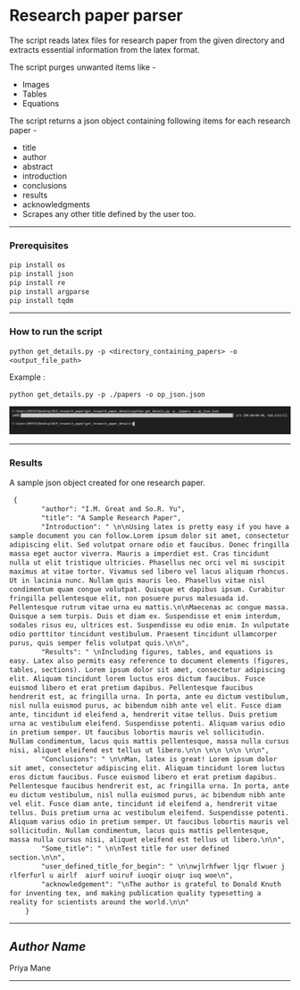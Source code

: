 # Research paper parser

The script reads latex files for research paper from the given directory and extracts essential information from the latex format.

The script purges unwanted items like -
* Images
* Tables
* Equations

The script returns a json object containing following items for each research paper - 
* title
* author
* abstract
* introduction
* conclusions
* results
* acknowledgments
* Scrapes any other title defined by the user too.

***
### Prerequisites

```
pip install os
pip install json
pip install re
pip install argparse
pip install tqdm
```

***

### How to run the script

```
python get_details.py -p <directory_containing_papers> -o <output_file_path>
```

Example :

```
python get_details.py -p ./papers -o op_json.json
```

![Output](results/Capture.JPG)

***


### Results

A sample json object created for one research paper.

```
 {
        "author": "I.M. Great and So.R. Yu",
        "title": "A Sample Research Paper",
        "Introduction": " \n\nUsing latex is pretty easy if you have a sample document you can follow.Lorem ipsum dolor sit amet, consectetur adipiscing elit. Sed volutpat ornare odio et faucibus. Donec fringilla massa eget auctor viverra. Mauris a imperdiet est. Cras tincidunt nulla ut elit tristique ultricies. Phasellus nec orci vel mi suscipit maximus at vitae tortor. Vivamus sed libero vel lacus aliquam rhoncus. Ut in lacinia nunc. Nullam quis mauris leo. Phasellus vitae nisl condimentum quam congue volutpat. Quisque et dapibus ipsum. Curabitur fringilla pellentesque elit, non posuere purus malesuada id. Pellentesque rutrum vitae urna eu mattis.\n\nMaecenas ac congue massa. Quisque a sem turpis. Duis et diam ex. Suspendisse et enim interdum, sodales risus eu, ultrices est. Suspendisse eu odio enim. In vulputate odio porttitor tincidunt vestibulum. Praesent tincidunt ullamcorper purus, quis semper felis volutpat quis.\n\n",
        "Results": " \nIncluding figures, tables, and equations is easy. Latex also permits easy reference to document elements (figures, tables, sections). Lorem ipsum dolor sit amet, consectetur adipiscing elit. Aliquam tincidunt lorem luctus eros dictum faucibus. Fusce euismod libero et erat pretium dapibus. Pellentesque faucibus hendrerit est, ac fringilla urna. In porta, ante eu dictum vestibulum, nisl nulla euismod purus, ac bibendum nibh ante vel elit. Fusce diam ante, tincidunt id eleifend a, hendrerit vitae tellus. Duis pretium urna ac vestibulum eleifend. Suspendisse potenti. Aliquam varius odio in pretium semper. Ut faucibus lobortis mauris vel sollicitudin. Nullam condimentum, lacus quis mattis pellentesque, massa nulla cursus nisi, aliquet eleifend est tellus ut libero.\n\n \n\n \n\n \n\n",
        "Conclusions": " \n\nMan, latex is great! Lorem ipsum dolor sit amet, consectetur adipiscing elit. Aliquam tincidunt lorem luctus eros dictum faucibus. Fusce euismod libero et erat pretium dapibus. Pellentesque faucibus hendrerit est, ac fringilla urna. In porta, ante eu dictum vestibulum, nisl nulla euismod purus, ac bibendum nibh ante vel elit. Fusce diam ante, tincidunt id eleifend a, hendrerit vitae tellus. Duis pretium urna ac vestibulum eleifend. Suspendisse potenti. Aliquam varius odio in pretium semper. Ut faucibus lobortis mauris vel sollicitudin. Nullam condimentum, lacus quis mattis pellentesque, massa nulla cursus nisi, aliquet eleifend est tellus ut libero.\n\n",
        "Some_title": " \n\nTest title for user defined  section.\n\n",
        "user_defined_title_for_begin": " \n\nwjlrhfwer ljqr flwuer j rlferfurl u airlf  aiurf uoiruf iuoqir oiuqr iuq woe\n",
        "acknowledgement": "\nThe author is grateful to Donald Knuth for inventing tex, and making publication quality typesetting a reality for scientists around the world.\n\n"
    }
```


***

## *Author Name*

Priya Mane

***


